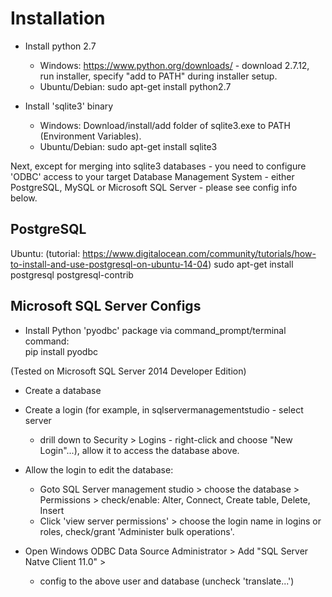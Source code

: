 Installation
============

- Install python 2.7
  - Windows: https://www.python.org/downloads/ - download 2.7.12, run installer,
  specify "add to PATH" during installer setup.
  - Ubuntu/Debian: sudo apt-get install python2.7
  
- Install 'sqlite3' binary
  - Windows: Download/install/add folder of sqlite3.exe to
  PATH (Environment Variables).
  - Ubuntu/Debian: sudo apt-get install sqlite3
  
Next, except for merging into sqlite3 databases - you need to configure
'ODBC' access to your target Database Management System - either PostgreSQL, MySQL
or Microsoft SQL Server - please see config info below.

PostgreSQL
----------

Ubuntu: (tutorial: https://www.digitalocean.com/community/tutorials/how-to-install-and-use-postgresql-on-ubuntu-14-04)
sudo apt-get install postgresql postgresql-contrib


Microsoft SQL Server Configs
----------------------------

- Install Python 'pyodbc' package via command_prompt/terminal command:  
pip install pyodbc

(Tested on Microsoft SQL Server 2014 Developer Edition)

- Create a database

- Create a login (for example, in sqlservermanagementstudio - select server
  - drill down to Security > Logins - right-click and choose "New Login"...),
  allow it to access the database above.
  
- Allow the login to edit the database:
  - Goto SQL Server management studio > choose the database > Permissions >
  check/enable: Alter, Connect, Create table, Delete, Insert
  - Click 'view server permissions' > choose the login name in logins or roles,
  check/grant 'Administer bulk operations'.
  
- Open Windows ODBC Data Source Administrator >
  Add "SQL Server Natve Client 11.0" >
  - config to the above user and database (uncheck 'translate...') 


